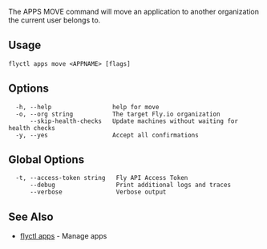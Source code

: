 The APPS MOVE command will move an application to another
organization the current user belongs to.


## Usage
~~~
flyctl apps move <APPNAME> [flags]
~~~

## Options

~~~
  -h, --help                 help for move
  -o, --org string           The target Fly.io organization
      --skip-health-checks   Update machines without waiting for health checks
  -y, --yes                  Accept all confirmations
~~~

## Global Options

~~~
  -t, --access-token string   Fly API Access Token
      --debug                 Print additional logs and traces
      --verbose               Verbose output
~~~

## See Also

* [flyctl apps](/docs/flyctl/apps/)	 - Manage apps

